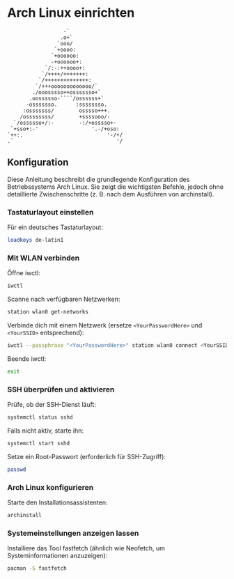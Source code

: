 # Arch Linux einrichten

```Arch
                  -`  
                 .o+`  
                `ooo/  
               `+oooo:  
              `+oooooo:  
              -+oooooo+:  
            `/:-:++oooo+:  
           `/++++/+++++++:  
          `/++++++++++++++:  
         `/+++ooooooooooooo/`  
        ./ooosssso++osssssso+`  
       .oossssso-````/ossssss+`  
      -osssssso.      :ssssssso.  
     :osssssss/        osssso+++.  
    /ossssssss/        +ssssooo/-  
  `/ossssso+/:-        -:/+osssso+-  
 `+sso+:-'                 '.-/+oso:  
`++:.                           '-/+/  
.`                                 '/  
```

## Konfiguration

Diese Anleitung beschreibt die grundlegende Konfiguration des Betriebssystems Arch Linux. Sie zeigt die wichtigsten Befehle, jedoch ohne detaillierte Zwischenschritte (z. B. nach dem Ausführen von archinstall).

### Tastaturlayout einstellen

Für ein deutsches Tastaturlayout:

```bash
loadkeys de-latin1
```

### Mit WLAN verbinden

Öffne iwctl:

```bash
iwctl
```

Scanne nach verfügbaren Netzwerken:

```bash
station wlan0 get-networks
```

  Verbinde dich mit einem Netzwerk (ersetze `<YourPasswordHere>` und `<YourSSID>` entsprechend):

```bash
iwctl --passphrase "<YourPasswordHere>" station wlan0 connect <YourSSID>
```

Beende iwctl:

```bash
exit
```

### SSH überprüfen und aktivieren

Prüfe, ob der SSH-Dienst läuft:

```bash
systemctl status sshd
```

Falls nicht aktiv, starte ihn:

```bash
systemctl start sshd
```

Setze ein Root-Passwort (erforderlich für SSH-Zugriff):

```bash
passwd
```

### Arch Linux konfigurieren

Starte den Installationsassistenten:

```bash
archinstall
```

### Systemeinstellungen anzeigen lassen

Installiere das Tool fastfetch (ähnlich wie Neofetch, um Systeminformationen anzuzeigen):

```bash
pacman -S fastfetch
```
